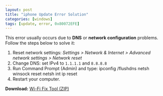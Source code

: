 ```yaml
---
layout: post
title: "iphone Update Error Solution"
categories: [windows]
tags: [update, error, 0x80072EFE]
---
```


This error usually occurs due to **DNS** or **network configuration** problems.  
Follow the steps below to solve it:

1. Reset network settings: *Settings > Network & Internet > Advanced network settings > Network reset*  
2. Change DNS: set IPv4 to `1.1.1.1` and `8.8.8.8`  
3. Run Command Prompt (Admin) and type:
ipconfig /flushdns
netsh winsock reset
netsh int ip reset
4. Restart your computer.

**Download:** [Wi-Fi Fix Tool (ZIP)](/files/fix_wifi.zip)

